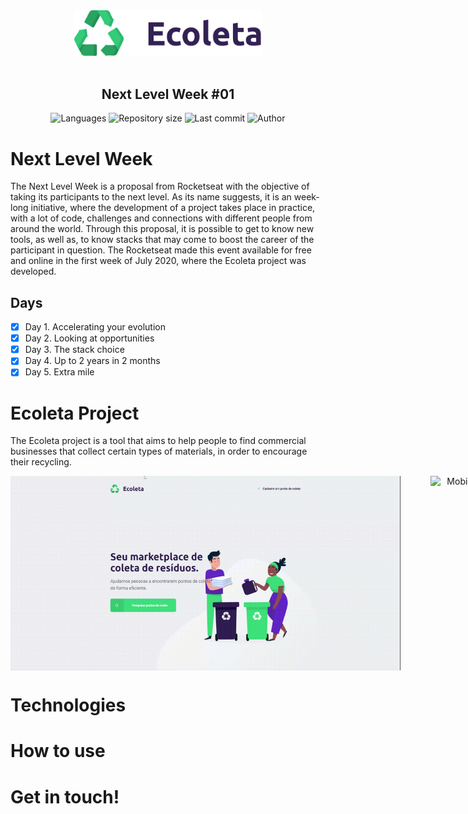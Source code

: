 <div align="center">
    <img src="https://raw.githubusercontent.com/faizaleticia/ecoleta/master/web/src/assets/logo.svg" width="300px"/>
</div>

<br />

<h2 align="center">
   Next Level Week #01
</h2>

<p align="center">
  <img alt="Languages" src="https://img.shields.io/github/languages/count/faizaleticia/ecoleta?color=%2334CB79">
  <img alt="Repository size" src="https://img.shields.io/github/repo-size/faizaleticia/ecoleta?color=%2334CB79">
  <img alt="Last commit" src="https://img.shields.io/github/last-commit/faizaleticia/ecoleta?color=%2334CB79">
  <img alt="Author" src="https://img.shields.io/badge/author-F%C3%A1iza%20Let%C3%ADcia%20Schoeninger-%2334CB79">
</p> 

#

# Next Level Week

The Next Level Week is a proposal from Rocketseat with the objective of taking its participants to the next level. As its name suggests, it is an week-long initiative, where the development of a project takes place in practice, with a lot of code, challenges and connections with different people from around the world. Through this proposal, it is possible to get to know new tools, as well as, to know stacks that may come to boost the career of the participant in question. The Rocketseat made this event available for free and online in the first week of July 2020, where the Ecoleta project was developed.

## Days

- [x] Day 1. Accelerating your evolution
- [x] Day 2. Looking at opportunities
- [x] Day 3. The stack choice
- [x] Day 4. Up to 2 years in 2 months
- [x] Day 5. Extra mile

# Ecoleta Project 

The Ecoleta project is a tool that aims to help people to find commercial businesses that collect certain types of materials, in order to encourage their recycling.

<p style="display:flex;width:100vw;" align="center">
  <img src="https://github.com/faizaleticia/ecoleta/raw/master/assets/img/web.gif" alt="Web Application Gif" width="65%" style="object-fit:contain;margin-right:5%;">

  <img src="https://github.com/faizaleticia/ecoleta/raw/master/assets/img/mobile.gif" alt="Mobile Application Gif" width="19%" height="300px">
</p>

# Technologies 

# How to use

# Get in touch!

